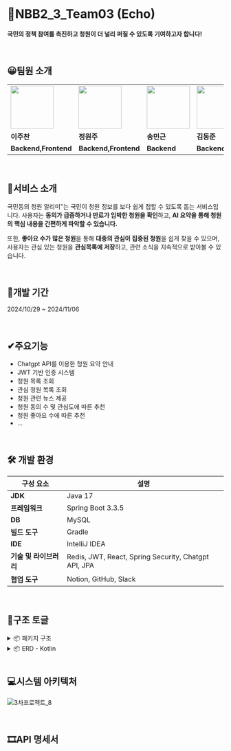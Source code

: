 # 📢NBB2_3_Team03 (Echo)

**국민의 정책 참여를 촉진하고 청원이 더 널리 퍼질 수 있도록 기여하고자 합니다!**

<br>

## 😀팀원 소개

<table>
  <tr>
    <td>
        <a href="https://github.com/juchan204">
            <img src="https://avatars.githubusercontent.com/u/127003137?v=4" width="100px" />
        </a>
    </td>
    <td>
        <a href="https://github.com/jooinjoo">
            <img src="https://avatars.githubusercontent.com/u/177445328?v=4" width="100px" />
        </a>
    </td>
    <td>
        <a href="https://github.com/Song-min-geun">
            <img src="https://avatars.githubusercontent.com/u/164311387?v=4" width="100px" />
        </a>
    </td>
    <td>
        <a href="https://github.com/kimdongjoon-web">
            <img src="https://avatars.githubusercontent.com/u/176230828?v=4" width="100px" />
        </a>
    </td>
    <td>
        <a href="https://github.com/usernameme0w">
            <img src="https://avatars.githubusercontent.com/u/163955522?v=4" width="100px" />
        </a>
    </td>
    <td>
        <a href="https://github.com/Wenpe77">
            <img src="https://avatars.githubusercontent.com/u/105703574?v=4" width="100px" />
        </a>
    </td>
  </tr>
  <tr>
    <td><b>이주찬</b></td>
    <td><b>정원주</b></td>
    <td><b>송민근</b></td>
    <td><b>김동준</b></td>
    <td><b>강수민</b></td>
    <td><b>위성운</b></td>
  </tr>
  <tr>
    <td><b>Backend,Frontend</b></td>
    <td><b>Backend,Frontend</b></td>
    <td><b>Backend</b></td>
    <td><b>Backend</b></td>
    <td><b>Backend</b></td>
    <td><b>Backend</b></td>
  </tr>
</table>
<br>

## 📝서비스 소개

국민동의 청원 알리미"는 국민이 청원 정보를 보다 쉽게 접할 수 있도록 돕는 서비스입니다.
사용자는 **동의가 급증하거나 만료가 임박한 청원을 확인**하고, **AI 요약을 통해 청원의 핵심 내용을 간편하게 파악할 수 있습니다.**

또한, **좋아요 수가 많은 청원**을 통해 **대중의 관심이 집중된 청원**을 쉽게 찾을 수 있으며, 사용자는 관심 있는 청원을 **관심목록에 저장**하고, 관련 소식을 지속적으로 받아볼 수 있습니다.

<br>

## 🧾**개발 기간**

2024/10/29 ~ 2024/11/06

<br>

## ✔주요기능

- Chatgpt API를 이용한 청원 요약 안내
- JWT 기반 인증 시스템
- 청원 목록 조회
- 관심 청원 목록 조회
- 청원 관련 뉴스 제공
- 청원 동의 수 및 관심도에 따른 추천
- 청원 좋아요 수에 따른 추천
- ...

<br>

## 🛠 개발 환경

| **구성 요소**      | **설명**                                               |
|----------------|------------------------------------------------------|
| **JDK**        | Java 17                                              |
| **프레임워크**      | Spring Boot 3.3.5                                    |
| **DB**         | MySQL                                                |
| **빌드 도구**      | Gradle                                               |
| **IDE**        | IntelliJ IDEA                                        |
| **기술 및 라이브러리** | Redis, JWT, React, Spring Security, Chatgpt API, JPA |
| **협업 도구**      | Notion, GitHub, Slack                                |

<br>

## 📁구조 토글

<details>
  <summary>📦 패키지 구조 </summary>
📦src
 ┣ main<br/>
 ┃ ┣ java<br/>
 ┃ ┃ ┗ com<br/>
 ┃ ┃ ┃ ┗ example<br/>
 ┃ ┃ ┃ ┃ ┗ echo<br/>
 ┃ ┃ ┃ ┃ ┃ ┣ domain<br/>
 ┃ ┃ ┃ ┃ ┃ ┃ ┣ inquiry<br/>
 ┃ ┃ ┃ ┃ ┃ ┃ ┃ ┣ controller<br/>
 ┃ ┃ ┃ ┃ ┃ ┃ ┃ ┣ dto<br/>
 ┃ ┃ ┃ ┃ ┃ ┃ ┃ ┃ ┣ request<br/>
 ┃ ┃ ┃ ┃ ┃ ┃ ┃ ┃ ┗ response<br/>
 ┃ ┃ ┃ ┃ ┃ ┃ ┃ ┣ entity<br/>
 ┃ ┃ ┃ ┃ ┃ ┃ ┃ ┣ repository<br/>
 ┃ ┃ ┃ ┃ ┃ ┃ ┃ ┗ service<br/>
 ┃ ┃ ┃ ┃ ┃ ┃ ┣ interest<br/>
 ┃ ┃ ┃ ┃ ┃ ┃ ┃ ┗ entity<br/>
 ┃ ┃ ┃ ┃ ┃ ┃ ┣ member<br/>
 ┃ ┃ ┃ ┃ ┃ ┃ ┃ ┣ controller<br/>
 ┃ ┃ ┃ ┃ ┃ ┃ ┃ ┃ ┣ advice<br/>
 ┃ ┃ ┃ ┃ ┃ ┃ ┃ ┣ dto<br/>
 ┃ ┃ ┃ ┃ ┃ ┃ ┃ ┃ ┣ request<br/>
 ┃ ┃ ┃ ┃ ┃ ┃ ┃ ┃ ┣ response<br/>
 ┃ ┃ ┃ ┃ ┃ ┃ ┃ ┣ entity<br/>
 ┃ ┃ ┃ ┃ ┃ ┃ ┃ ┣ repository<br/>
 ┃ ┃ ┃ ┃ ┃ ┃ ┃ ┗ service<br/>
 ┃ ┃ ┃ ┃ ┃ ┃ ┗ petition<br/>
 ┃ ┃ ┃ ┃ ┃ ┃ ┃ ┣ controller<br/>
 ┃ ┃ ┃ ┃ ┃ ┃ ┃ ┣ crawling<br/>
 ┃ ┃ ┃ ┃ ┃ ┃ ┃ ┣ dto<br/>
 ┃ ┃ ┃ ┃ ┃ ┃ ┃ ┃ ┣ request<br/>
 ┃ ┃ ┃ ┃ ┃ ┃ ┃ ┃ ┗ response<br/>
 ┃ ┃ ┃ ┃ ┃ ┃ ┃ ┣ entity<br/>
 ┃ ┃ ┃ ┃ ┃ ┃ ┃ ┣ repository<br/>
 ┃ ┃ ┃ ┃ ┃ ┃ ┃ ┗ service<br/>
 ┃ ┃ ┃ ┃ ┃ ┣ global<br/>
 ┃ ┃ ┃ ┃ ┃ ┃ ┣ advice<br/>
 ┃ ┃ ┃ ┃ ┃ ┃ ┣ api<br/>
 ┃ ┃ ┃ ┃ ┃ ┃ ┣ config<br/>
 ┃ ┃ ┃ ┃ ┃ ┃ ┣ exception<br/>
 ┃ ┃ ┃ ┃ ┃ ┃ ┣ security<br/>
 ┃ ┃ ┃ ┃ ┃ ┃ ┃ ┣ auth<br/>
 ┃ ┃ ┃ ┃ ┃ ┃ ┃ ┣ filter<br/>
 ┃ ┃ ┃ ┃ ┃ ┃ ┃ ┗ util<br/>
 ┃ ┃ ┃ ┃ ┃ ┃ ┗ util<br/>
 ┃ ┣ react<br/>
 ┃ ┃ ┣ public<br/>
 ┃ ┃ ┣ src<br/>
 ┃ ┃ ┃ ┣ assets<br/>
 ┃ ┃ ┃ ┣ components<br/>
 ┃ ┃ ┃ ┣ css<br/>
 ┃ ┗ resources<br/>
 ┃ ┃ ┣ static<br/>
 ┃ ┃ ┃ ┗ images<br/>
 ┗ test<br/>
 ┃ ┗ java<br/>
 ┃ ┃ ┗ com<br/>
 ┃ ┃ ┃ ┗ example<br/>
 ┃ ┃ ┃ ┃ ┗ echo<br/>
 ┃ ┃ ┃ ┃ ┃ ┣ domain<br/>
 ┃ ┃ ┃ ┃ ┃ ┃ ┣ inquiry<br/>
 ┃ ┃ ┃ ┃ ┃ ┃ ┃ ┣ repository<br/>
 ┃ ┃ ┃ ┃ ┃ ┃ ┃ ┗ service<br/>
 ┃ ┃ ┃ ┃ ┃ ┃ ┣ member<br/>
 ┃ ┃ ┃ ┃ ┃ ┃ ┃ ┣ repository<br/>
 ┃ ┃ ┃ ┃ ┃ ┃ ┃ ┗ service<br/>
 ┃ ┃ ┃ ┃ ┃ ┃ ┗ petition<br/>
 ┃ ┃ ┃ ┃ ┃ ┃ ┃ ┗ service<br/>
</details>
<details>
  <summary>📦 ERD - Kotlin </summary>
<img alt="echo_ERD" src="https://github.com/user-attachments/assets/124f11c0-44fa-434d-b39f-2f2d77233508">
</details>

<br>

## 💻시스템 아키텍처
![3차프로젝트_8](https://github.com/user-attachments/assets/efedc8f2-48ef-4918-aed9-50a744a09bab)
<br>

<br>

## 🎞API 명세서

<br>
